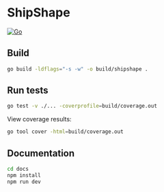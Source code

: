 # ShipShape
[![Go](https://github.com/salsadigitalauorg/shipshape/actions/workflows/go.yml/badge.svg)](https://github.com/salsadigitalauorg/shipshape/actions/workflows/go.yml)

## Build
```sh
go build -ldflags="-s -w" -o build/shipshape .
```

## Run tests
```sh
go test -v ./... -coverprofile=build/coverage.out
```

View coverage results:
```sh
go tool cover -html=build/coverage.out
```

## Documentation
```sh
cd docs
npm install
npm run dev
```
